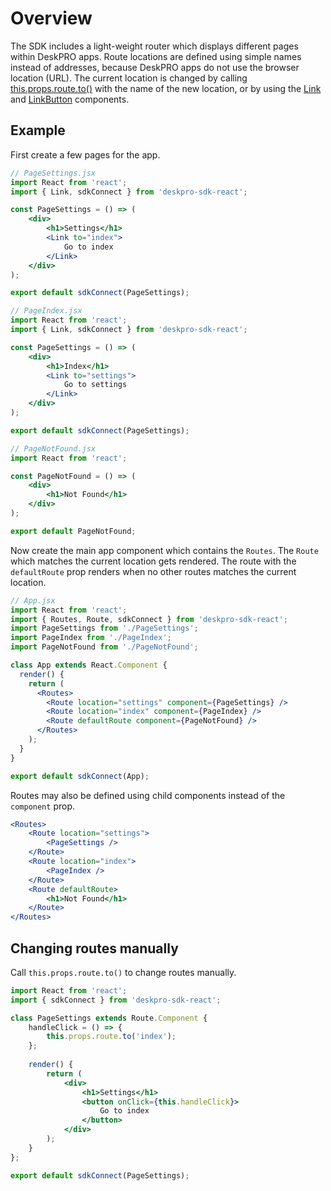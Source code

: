 Overview
========
The SDK includes a light-weight router which displays different pages within DeskPRO apps. Route locations are defined using simple names instead of addresses, because DeskPRO apps do not use the browser location (URL). The current location is changed by calling [this.props.route.to()](/pages/props/#route) with the name of the new location, or by using the [Link](/pages/components/Link) and [LinkButton](/pages/components/LinkButton) components.

## Example
First create a few pages for the app.

```jsx
// PageSettings.jsx
import React from 'react';
import { Link, sdkConnect } from 'deskpro-sdk-react';

const PageSettings = () => (
    <div>
        <h1>Settings</h1>
        <Link to="index">
            Go to index
        </Link>
    </div>
);

export default sdkConnect(PageSettings);
```

```jsx
// PageIndex.jsx
import React from 'react';
import { Link, sdkConnect } from 'deskpro-sdk-react';

const PageSettings = () => (
    <div>
        <h1>Index</h1>
        <Link to="settings">
            Go to settings
        </Link>
    </div>
);

export default sdkConnect(PageSettings);
```

```jsx
// PageNotFound.jsx
import React from 'react';

const PageNotFound = () => (
    <div>
        <h1>Not Found</h1>
    </div>
);

export default PageNotFound;
```

Now create the main app component which contains the `Routes`. The `Route` which matches the current location gets rendered. The route with the `defaultRoute` prop renders when no other routes matches the current location.

```jsx
// App.jsx
import React from 'react';
import { Routes, Route, sdkConnect } from 'deskpro-sdk-react';
import PageSettings from './PageSettings';
import PageIndex from './PageIndex';
import PageNotFound from './PageNotFound';

class App extends React.Component {
  render() {
    return (
      <Routes>
        <Route location="settings" component={PageSettings} />
        <Route location="index" component={PageIndex} />
        <Route defaultRoute component={PageNotFound} />
      </Routes>
    );
  }
}

export default sdkConnect(App);
```

Routes may also be defined using child components instead of the `component` prop.

```jsx
<Routes>
    <Route location="settings">
        <PageSettings />
    </Route>
    <Route location="index">
        <PageIndex />
    </Route>
    <Route defaultRoute>
        <h1>Not Found</h1>
    </Route>
</Routes>
```

## Changing routes manually

Call `this.props.route.to()` to change routes manually.

```jsx
import React from 'react';
import { sdkConnect } from 'deskpro-sdk-react';

class PageSettings extends Route.Component {
    handleClick = () => {
        this.props.route.to('index');
    };
    
    render() {
        return (
            <div>
                <h1>Settings</h1>
                <button onClick={this.handleClick}>
                    Go to index
                </button>
            </div>
        );
    }
};

export default sdkConnect(PageSettings);
```

